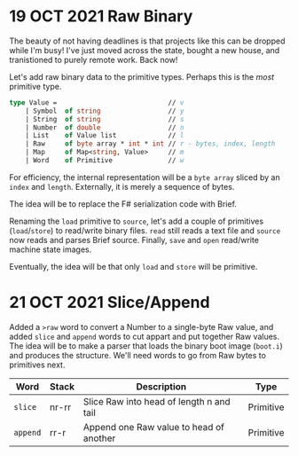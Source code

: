 # 19 OCT 2021 Raw Binary

The beauty of not having deadlines is that projects like this can be dropped while I'm busy! I've just moved across the state, bought a new house, and tranistioned to purely remote work. Back now!

Let's add raw binary data to the primitive types. Perhaps this is the _most_ primitive type.

```fsharp
type Value =                            // v
    | Symbol  of string                 // y
    | String  of string                 // s
    | Number  of double                 // n
    | List    of Value list             // l
    | Raw     of byte array * int * int // r - bytes, index, length
    | Map     of Map<string, Value>     // m
    | Word    of Primitive              // w
```

For efficiency, the internal representation will be a `byte array` sliced by an `index` and `length`. Externally, it is merely a sequence of bytes.

The idea will be to replace the F# serialization code with Brief.

Renaming the `load` primitive to `source`, let's add a couple of primitives (`load`/`store`) to read/write binary files. `read` still reads a text file and `source` now reads and parses Brief source. Finally, `save` and `open` read/write machine state images.

Eventually, the idea will be that only `load` and `store` will be primitive.

# 21 OCT 2021 Slice/Append

Added a `>raw` word to convert a Number to a single-byte Raw value, and added `slice` and `append` words to cut appart and put together Raw values. The idea will be to make a parser that loads the binary boot image (`boot.i`) and produces the structure. We'll need words to go from Raw bytes to primitives next.

| Word | Stack | Description | Type |
| --- | --- | --- | --- |
| `slice` | nr-rr | Slice Raw into head of length n and tail | Primitive |
| `append` | rr-r | Append one Raw value to head of another | Primitive |